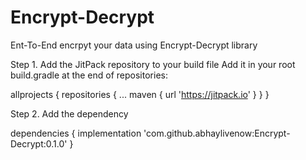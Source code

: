# Encrypt-Decrypt

Ent-To-End encrpyt your data using Encrypt-Decrypt library

Step 1. Add the JitPack repository to your build file
Add it in your root build.gradle at the end of repositories:

allprojects {
		repositories {
			...
			maven { url 'https://jitpack.io' }
		}
	}
  
Step 2. Add the dependency

dependencies {
	     implementation 'com.github.abhaylivenow:Encrypt-Decrypt:0.1.0'
}
